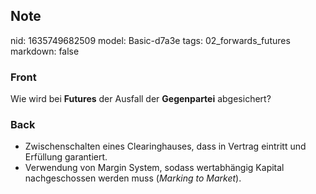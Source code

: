## Note
nid: 1635749682509
model: Basic-d7a3e
tags: 02_forwards_futures
markdown: false

### Front
Wie wird bei <b>Futures</b> der Ausfall der <b>Gegenpartei</b>
abgesichert?

### Back
<ul>
  <li>Zwischenschalten eines Clearinghauses, dass in Vertrag
  eintritt und Erfüllung garantiert.
  <li>Verwendung von Margin System, sodass wertabhängig Kapital
  nachgeschossen werden muss (<i>Marking to Market</i>).
</ul>

